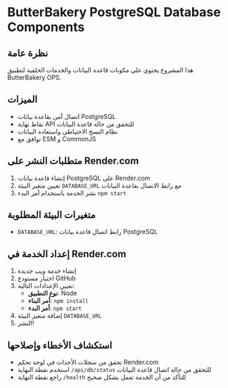 # ButterBakery PostgreSQL Database Components

## نظرة عامة
هذا المشروع يحتوي على مكونات قاعدة البيانات والخدمات الخلفية لتطبيق ButterBakery OPS.

## الميزات
- اتصال آمن بقاعدة بيانات PostgreSQL
- نقاط نهاية API للتحقق من حالة قاعدة البيانات
- نظام النسخ الاحتياطي واستعادة البيانات
- توافق مع ESM و CommonJS

## متطلبات النشر على Render.com
1. إنشاء قاعدة بيانات PostgreSQL على Render.com
2. تعيين متغير البيئة `DATABASE_URL` مع رابط الاتصال بقاعدة البيانات
3. نشر الخدمة باستخدام أمر البدء `npm start`

## متغيرات البيئة المطلوبة
- `DATABASE_URL`: رابط اتصال قاعدة بيانات PostgreSQL

## إعداد الخدمة في Render.com
1. إنشاء خدمة ويب جديدة
2. اختيار مستودع GitHub
3. تعيين الإعدادات التالية:
   - **نوع التطبيق**: Node
   - **أمر البناء**: `npm install`
   - **أمر البدء**: `npm start`
4. إضافة متغير البيئة `DATABASE_URL`
5. النشر!

## استكشاف الأخطاء وإصلاحها
- تحقق من سجلات الأحداث في لوحة تحكم Render.com
- استخدم نقطة النهاية `/api/db/status` للتحقق من حالة اتصال قاعدة البيانات
- راجع نقطة النهاية `/health` للتأكد من أن الخدمة تعمل بشكل صحيح
